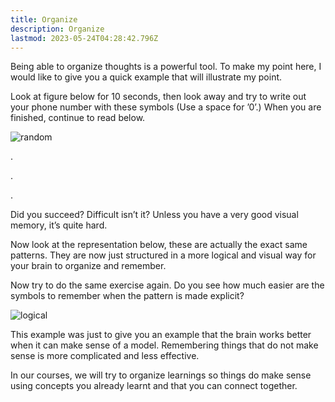 ```yaml
---
title: Organize
description: Organize
lastmod: 2023-05-24T04:28:42.796Z
---
```


Being able to organize thoughts is a powerful tool. To make my point here, I would like to give you a quick example that will illustrate my point.

Look at figure below for 10 seconds, then look away and try to write out your phone number with these symbols (Use a space for ’0’.) When you are finished, continue to read below.

![random](/img/mindset/005-organize/scattered.png)

.

.

.

Did you succeed? Difficult isn’t it? Unless you have a very good visual memory, it’s quite hard.

Now look at the representation below, these are actually the exact same patterns. They are now just structured in a more logical and visual way for your brain to organize and remember.

Now try to do the same exercise again. Do you see how much easier are the symbols to remember when the pattern is made explicit?

![logical](/img/mindset/005-organize/unscattered.png)

This example was just to give you an example that the brain works better when it can make sense of a model. Remembering things that do not make sense is more complicated and less effective.

In our courses, we will try to organize learnings so things do make sense using concepts you already learnt and that you can connect together.
